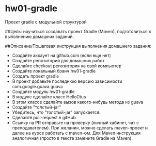 # hw01-gradle
Проект gradle с модульной структурой

##Цель:
научиться создавать проект Gradle (Maven), подготовиться к выполнению домашних заданий.

##Описание/Пошаговая инструкция выполнения домашнего задания:
- Создайте аккаунт на github.com (если еще нет)
- Создайте репозиторий для домашних работ
- Сделайте checkout репозитория на свой компьютер
- Создайте локальный бранч hw01-gradle
- Создать проект gradle
- В проект добавьте последнюю версию зависимости com.google.guava guava
- Создайте модуль hw01-gradle
- В модуле сделайте класс HelloOtus
- В этом классе сделайте вызов какого-нибудь метода из guava
- Создайте "толстый-jar"
- Убедитесь, что "толстый-jar" запускается.
- Сделайте pull-request в gitHub
- Ссылку на PR отправьте на проверку (личный кабинет, чат с преподавателем). При желании, можно сделать maven-проект и далее на курсе работать с maven-ом. Для Maven инструкция аналогичная (просто в тексте замените Gradle на Maven).